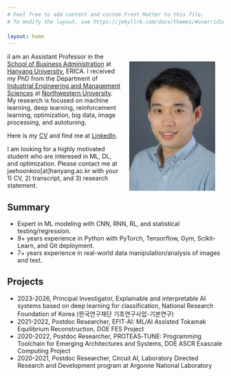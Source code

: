```yaml
---
# Feel free to add content and custom Front Matter to this file.
# To modify the layout, see https://jekyllrb.com/docs/themes/#overriding-theme-defaults

layout: home
---
```


<img style="float:right;padding:20px;" width="200" src="/images/Koo-photoshot.jpeg"/>

iI am an Assistant Professor in the [School of Business Administration](https://ibus.hanyang.ac.kr/) at [Hanyang University](https://www.hanyang.ac.kr/web/eng/home), ERICA. I received my PhD from the Department of [Industrial Engineering and Management Sciences](https://www.mccormick.northwestern.edu/industrial/) at [Northwestern University](https://www.northwestern.edu). My research is focused on machine learning, deep learning, reinforcement learning, optimization, big data, image processing, and autotuning.

Here is my [CV](https://drive.google.com/file/d/1jQFX4aI355KSyiB9joGskpJvUIQzSmDg/view) and find me at [LinkedIn](https://www.linkedin.com/in/jaehoon-koo-bb384aa1/). 

I am looking for a highly motivated student who are interesed in ML, DL, and optimization. Please contact me at jaehoonkoo[at]hanyang.ac.kr with your 1) CV, 2) transcript, and 3) research statement.

## Summary
- Expert in ML modeling with CNN, RNN, RL, and statistical testing/regression.
- 9+ years experience in Python with PyTorch, Tensorflow, Gym, Scikit-Learn, and Git deployment. 
- 7+ years experience in real-world data manipulation/analysis of images and text.

## Projects
- 2023-2026, Principal Investigator, Explainable and interpretable AI systems based on deep learning for classification, National Research Foundation of Korea (한국연구재단 기초연구사업-기본연구) 
- 2021-2022, Postdoc Researcher, EFIT‐AI: ML/AI Assisted Tokamak Equilibrium Reconstruction, DOE FES Project
- 2020-2022, Postdoc Researcher, PROTEAS‐TUNE: Programming Toolchain for Emerging Architectures and Systems, DOE ASCR Exascale Computing Project 
- 2020-2021, Postdoc Researcher, Circuit AI, Laboratory Directed Research and Development program at Argonne National Laboratory
